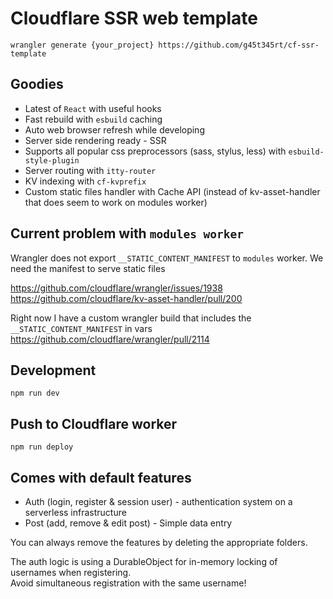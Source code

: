 # Cloudflare SSR web template

```console
wrangler generate {your_project} https://github.com/g45t345rt/cf-ssr-template
```

## Goodies

- Latest of `React` with useful hooks
- Fast rebuild with `esbuild` caching
- Auto web browser refresh while developing
- Server side rendering ready - SSR
- Supports all popular css preprocessors (sass, stylus, less) with `esbuild-style-plugin`
- Server routing with `itty-router`
- KV indexing with `cf-kvprefix`
- Custom static files handler with Cache API (instead of kv-asset-handler that does seem to work on modules worker)

## Current problem with `modules worker`

Wrangler does not export `__STATIC_CONTENT_MANIFEST` to `modules` worker.
We need the manifest to serve static files

<https://github.com/cloudflare/wrangler/issues/1938>  
<https://github.com/cloudflare/kv-asset-handler/pull/200>  

Right now I have a custom wrangler build that includes the `__STATIC_CONTENT_MANIFEST` in vars
<https://github.com/cloudflare/wrangler/pull/2114>

## Development

`npm run dev`

## Push to Cloudflare worker

`npm run deploy`

## Comes with default features

- Auth (login, register & session user) - authentication system on a serverless infrastructure
- Post (add, remove & edit post) - Simple data entry

You can always remove the features by deleting the appropriate folders.  

The auth logic is using a DurableObject for in-memory locking of usernames when registering.  
Avoid simultaneous registration with the same username!
